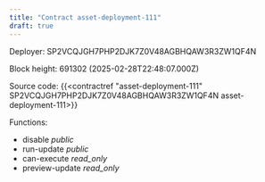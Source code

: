 ```yaml
---
title: "Contract asset-deployment-111"
draft: true
---
```

Deployer: SP2VCQJGH7PHP2DJK7Z0V48AGBHQAW3R3ZW1QF4N


 



Block height: 691302 (2025-02-28T22:48:07.000Z)

Source code: {{<contractref "asset-deployment-111" SP2VCQJGH7PHP2DJK7Z0V48AGBHQAW3R3ZW1QF4N asset-deployment-111>}}

Functions:

* disable _public_
* run-update _public_
* can-execute _read_only_
* preview-update _read_only_
